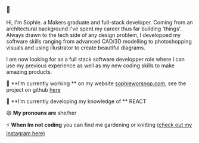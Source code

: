 ### 👋

Hi, I'm Sophie. a Makers graduate and full-stack developer. Coming from an architectural background I've spent my career thus far building 'things'. Always drawn to the tech side of any design problem, I developped my software skills ranging from advanced CAD/3D modelling to photoshopping visuals and using illustrator to create beautiful diagrams. 

I am now looking for as a full stack software developper role where I can use my previous experience as well as my new coding skills to make amazing products. 

 🔭  **I’m currently working ** on my website [sophieworsnop.com](https://sophieworsnop.com), see the project on github [here](www.github.com/sophiewo)

 🌱  **I’m currently developing my knowledge of ** REACT

 😄  **My pronouns are**  she/her

 ⚡ **When Im not coding** you can find me gardening or knitting [(check out my instagram here)](https://www.instagram.com/sophieknits_/)

